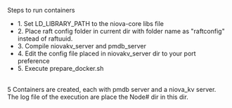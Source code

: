 Steps to run containers<br>
<ul>
<li>1. Set LD_LIBRARY_PATH to the niova-core libs file</li>
<li>2. Place raft config folder in current dir with folder name as "raftconfig" instead of raftuuid.</li>
<li>3. Compile niovakv_server and pmdb_server</li>
<li>4. Edit the config file placed in niovakv_server dir to your port preference</li>
<li>5. Execute prepare_docker.sh</li>
</ul>
<br>
5 Containers are created, each with pmdb server and a niova_kv server. The log file of the execution are place the Node# dir in this dir.
